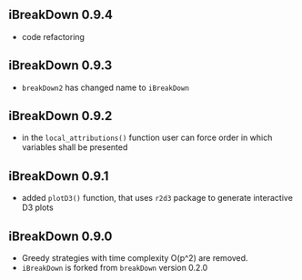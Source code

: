 iBreakDown 0.9.4
----------------------------------------------------------------
* code refactoring

iBreakDown 0.9.3
----------------------------------------------------------------
* `breakDown2` has changed name to `iBreakDown`

iBreakDown 0.9.2
----------------------------------------------------------------
* in the `local_attributions()` function user can force order in which variables shall be presented

iBreakDown 0.9.1
----------------------------------------------------------------
* added `plotD3()` function, that uses `r2d3` package to generate interactive D3 plots

iBreakDown 0.9.0
----------------------------------------------------------------
* Greedy strategies with time complexity O(p^2) are removed.
* `iBreakDown` is forked from `breakDown` version 0.2.0
